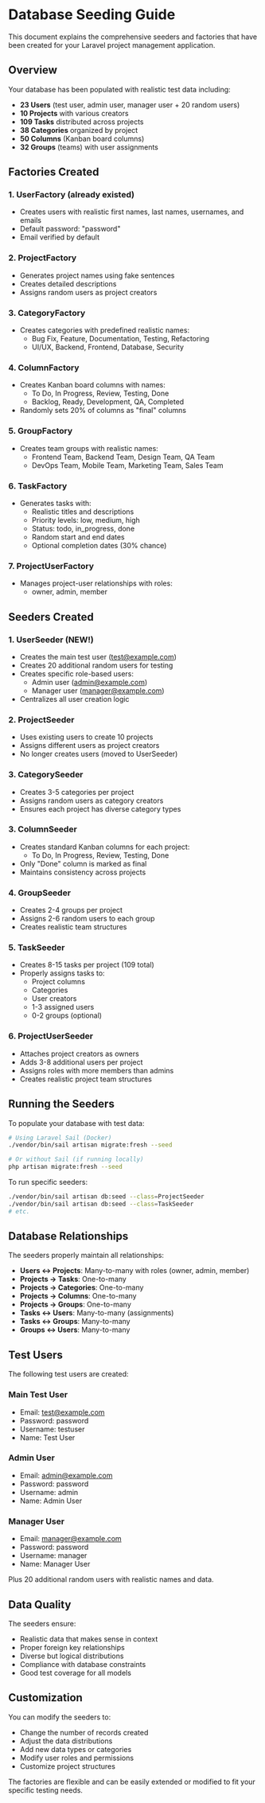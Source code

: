 # Database Seeding Guide

This document explains the comprehensive seeders and factories that have been created for your Laravel project management application.

## Overview

Your database has been populated with realistic test data including:
- **23 Users** (test user, admin user, manager user + 20 random users)
- **10 Projects** with various creators
- **109 Tasks** distributed across projects
- **38 Categories** organized by project
- **50 Columns** (Kanban board columns)
- **32 Groups** (teams) with user assignments

## Factories Created

### 1. UserFactory (already existed)
- Creates users with realistic first names, last names, usernames, and emails
- Default password: "password"
- Email verified by default

### 2. ProjectFactory
- Generates project names using fake sentences
- Creates detailed descriptions
- Assigns random users as project creators

### 3. CategoryFactory
- Creates categories with predefined realistic names:
  - Bug Fix, Feature, Documentation, Testing, Refactoring
  - UI/UX, Backend, Frontend, Database, Security

### 4. ColumnFactory
- Creates Kanban board columns with names:
  - To Do, In Progress, Review, Testing, Done
  - Backlog, Ready, Development, QA, Completed
- Randomly sets 20% of columns as "final" columns

### 5. GroupFactory
- Creates team groups with realistic names:
  - Frontend Team, Backend Team, Design Team, QA Team
  - DevOps Team, Mobile Team, Marketing Team, Sales Team

### 6. TaskFactory
- Generates tasks with:
  - Realistic titles and descriptions
  - Priority levels: low, medium, high
  - Status: todo, in_progress, done
  - Random start and end dates
  - Optional completion dates (30% chance)

### 7. ProjectUserFactory
- Manages project-user relationships with roles:
  - owner, admin, member

## Seeders Created

### 1. UserSeeder (NEW!)
- Creates the main test user (test@example.com)
- Creates 20 additional random users for testing
- Creates specific role-based users:
  - Admin user (admin@example.com)
  - Manager user (manager@example.com)
- Centralizes all user creation logic

### 2. ProjectSeeder
- Uses existing users to create 10 projects
- Assigns different users as project creators
- No longer creates users (moved to UserSeeder)

### 3. CategorySeeder
- Creates 3-5 categories per project
- Assigns random users as category creators
- Ensures each project has diverse category types

### 3. ColumnSeeder
- Creates standard Kanban columns for each project:
  - To Do, In Progress, Review, Testing, Done
- Only "Done" column is marked as final
- Maintains consistency across projects

### 4. GroupSeeder
- Creates 2-4 groups per project
- Assigns 2-6 random users to each group
- Creates realistic team structures

### 5. TaskSeeder
- Creates 8-15 tasks per project (109 total)
- Properly assigns tasks to:
  - Project columns
  - Categories
  - User creators
  - 1-3 assigned users
  - 0-2 groups (optional)

### 6. ProjectUserSeeder
- Attaches project creators as owners
- Adds 3-8 additional users per project
- Assigns roles with more members than admins
- Creates realistic project team structures

## Running the Seeders

To populate your database with test data:

```bash
# Using Laravel Sail (Docker)
./vendor/bin/sail artisan migrate:fresh --seed

# Or without Sail (if running locally)
php artisan migrate:fresh --seed
```

To run specific seeders:

```bash
./vendor/bin/sail artisan db:seed --class=ProjectSeeder
./vendor/bin/sail artisan db:seed --class=TaskSeeder
# etc.
```

## Database Relationships

The seeders properly maintain all relationships:

- **Users ↔ Projects**: Many-to-many with roles (owner, admin, member)
- **Projects → Tasks**: One-to-many
- **Projects → Categories**: One-to-many
- **Projects → Columns**: One-to-many
- **Projects → Groups**: One-to-many
- **Tasks ↔ Users**: Many-to-many (assignments)
- **Tasks ↔ Groups**: Many-to-many
- **Groups ↔ Users**: Many-to-many

## Test Users

The following test users are created:

### Main Test User
- Email: test@example.com
- Password: password
- Username: testuser
- Name: Test User

### Admin User
- Email: admin@example.com
- Password: password
- Username: admin
- Name: Admin User

### Manager User
- Email: manager@example.com
- Password: password
- Username: manager
- Name: Manager User

Plus 20 additional random users with realistic names and data.

## Data Quality

The seeders ensure:
- Realistic data that makes sense in context
- Proper foreign key relationships
- Diverse but logical distributions
- Compliance with database constraints
- Good test coverage for all models

## Customization

You can modify the seeders to:
- Change the number of records created
- Adjust the data distributions
- Add new data types or categories
- Modify user roles and permissions
- Customize project structures

The factories are flexible and can be easily extended or modified to fit your specific testing needs.
